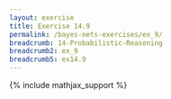```yaml
---
layout: exercise
title: Exercise 14.9
permalink: /bayes-nets-exercises/ex_9/
breadcrumb: 14-Probabilistic-Reasoning
breadcrumb2: ex_9
breadcrumb5: ex14.9
---
```


{% include mathjax_support %}

